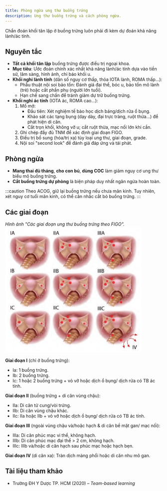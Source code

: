 ```yaml
---
title: Phòng ngừa ung thư buồng trứng
description: Ung thư buồng trứng và cách phòng ngừa.
---
```


Chẩn đoán khối tân lập ở buồng trứng luôn phải đi kèm dự đoán khả năng lành/ác tính.

## Nguyên tắc

- **Tất cả khối tân lập** buồng trứng được điều trị ngoại khoa.
- **Mục tiêu**: Ước đoán chính xác nhất khả năng lành/ác tính dựa vào tiền sử, lâm sàng, hình ảnh, chỉ báo khối u.
- **Khối nghi lành tính** (dân số nguy cơ thấp, thỏa IOTA lành, ROMA thấp...):
  - Phẫu thuật nội soi bảo tồn: Đánh giá đại thể, bóc u, bảo tồn mô lành (trẻ) hoặc cắt phần phụ (người lớn tuổi).
  - Hạn chế sang chấn để tránh giảm dự trữ buồng trứng.
- **Khối nghi ác tính** (IOTA ác, ROMA cao...):
  1.  Mổ mở:
      - Đầu tiên: Xét nghiệm tế bào học dịch báng/dịch rửa ổ bụng.
      - Khảo sát các tạng bụng (dạy dày, đại trực tràng, ruột thừa...) để phát hiện di căn.
      - Cắt trọn khối, không vỡ u; cắt ruột thừa, mạc nối lớn khi cần.
  2.  Ghi chép đầy đủ TNM để xác định giai đoạn FIGO.
  3.  Điều trị bổ sung (hóa/trị xạ) tùy loại ung thư, giai đoạn, grade.
  4.  Nội soi "second look" để đánh giá đáp ứng và tái phát.

## Phòng ngừa

- **Mang thai đủ tháng**, **cho con bú**, **dùng COC** làm giảm nguy cơ ung thư biểu mô buồng trứng.
- **Cắt buồng trứng dự phòng** là biện pháp duy nhất ngăn ngừa hoàn toàn.

:::caution
Theo ACOG, giữ lại buồng trứng nếu chưa mãn kinh. Tuy nhiên, xét nguy cơ tuổi mãn kinh, có thể cân nhắc cắt bỏ buồng trứng.
:::

## Các giai đoạn

_Hình ảnh "Các giai đoạn ung thư buồng trứng theo FIGO"._
![Các giai đoạn ung thư buồng trứng theo FIGO](./_images/phong-ngua-ung-thu-buong-trung/giai-doan-ung-thu-buong-trung-theo-figo.png)

**Giai đoạn I** (chỉ ở buồng trứng):

- Ia: 1 buồng trứng.
- Ib: 2 buồng trứng.
- Ic: 1 hoặc 2 buồng trứng + vỏ vỡ hoặc dịch ổ bụng/ dịch rửa có TB ác tính.

**Giai đoạn II** (buồng trứng + di căn vùng chậu):

- IIa: Di căn tử cung/vòi trứng.
- IIb: Di căn vùng chậu khác.
- IIc: IIa hoặc IIb + vỏ vỡ hoặc dịch ổ bụng/ dịch rửa có TB ác tính.

**Giai đoạn III** (ngoài vùng chậu và/hoặc hạch & di căn bề mặt gan/ mạc nối):

- IIIa: Di căn phúc mạc vi thể, không hạch.
- IIIb: Di căn phúc mạc đại thể > 2 cm, không hạch.
- IIIc: IIIb và/hoặc di căn hạch sau phúc mạc hoặc hạch bẹn.

**Giai đoạn IV** (di căn xa): Tràn dịch màng phổi hoặc di căn nhu mô gan.

## Tài liệu tham khảo

- Trường ĐH Y Dược TP. HCM (2020) – _Team-based learning_
